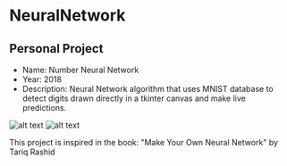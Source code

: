# NeuralNetwork

Personal Project
--------

- Name: Number Neural Network
- Year: 2018
- Description: Neural Network algorithm that uses MNIST database to detect digits drawn directly in a tkinter canvas and make live predictions.

![alt text](https://github.com/filipenovais/NumberNeuralNetwork/blob/master/nnclean.png)
![alt text](https://github.com/filipenovais/NumberNeuralNetwork/blob/master/nn6.png)


This project is inspired in the book: "Make Your Own Neural Network" by Tariq Rashid
